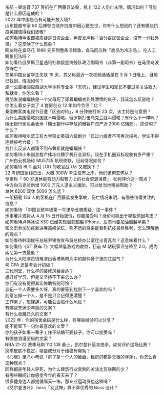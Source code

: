 东航一架波音 737 客机在广西藤县坠毁，机上 132 人伤亡未明，情况如何？可能是什么原因造成的？  
2022 年中国是否有可能开放入境?  
山东援威专家 80 后博导白晓卉抗疫中因心梗去世，你有什么想说的？还有哪些抗疫英雄值得我们致敬?  
如何看待今麦郎被质疑是日资企业，再度发声称「百分百民营企业，没有一分钱外资」？这反映了什么现象？  
网友称在盒马花 1888 元买到整条活鳄鱼，盒马回应称「商品为冷冻品」，吃人工鳄鱼犯法吗？  
如何看待俄罗斯卫星通讯社称俄黑海舰队政治副司令（非第一副司令）在马里乌波尔阵亡？  
在英中国女留学生失联 19 天，其父称最近一次视频通话是在 3 月 1 日晚上，目前已找到，情况如何？  
施一公直播回应西湖大学本科专业多「天坑」，建议学生和家长不要过多关注收入和就业，你怎么看？  
男朋友说蝙蝠侠是一个父母死了穿着蝙蝠衣到处泄愤的疯子，我该怎么反驳他？  
你怎么看女子卖了 4 套房创业 12 年如今负债 1 亿？  
秦刚做客美电视节目遭「区别对待」，9 分钟被打断 23 次，该主持是何意图？  
为什么美国侵略别国就不叫侵略，俄罗斯打击乌克兰就叫侵略？有什么不一样吗？  
瑞士银行家协会表示「瑞士银行中存放的俄客户资产近 2000 亿瑞郎」，这说明了什么？  
如何看待哈尔滨工程大学禁止英语六级刷分「已过六级者不可再次报考，学生不得连续报考六级」？  
为什么反派人都猜不到布鲁斯就是蝙蝠侠？  
如何看待小米副总裁卢伟冰吐槽手机行业双标，现在手机圈双标现象有多严重？  
广州白云机场称 MU5735 航班失联，目前情况如何？  
如何看待 BLG 面对 LGD 的收官战 Uzi 又被换下？  
22 考研国家线已出，大概 300W 考生没有上岸，他们该何去何从？  
专家称「 60 岁退休是劳动力和智力上的社会资源浪费」，如何评价这一观点？  
中方向乌克兰新增 1000 万元人道主义援助，可以给当地哪些帮助？  
单休 6200 双休 5000 怎么选？  
一架搭载 133 人的客机在广西藤县发生事故，伤亡情况未明，有哪些值得关注的信息？  
如何看待 「中国女孩年级第一牛津毕业被质疑」这一事件？  
乐事薯片或将从 4 月 15 日开始涨价，你能接受吗？涨价可能出于哪些原因考虑？  
如何看待卢伟冰说 K50 已经实现局部超越 iPhone，友商也要加油超越苹果？  
张文宏参加防疫新进展高峰论坛，称不远的将来能看到抗疫最终胜利，怎么理解他的观点？  
如何看待韩国候任总统尹锡悦宣布将总统办公室迁出青瓦台？这意味着什么？  
如何看待《GT 赛车 7》大幅降低游戏内收益，目前 M 站玩家评分降至 2.0，成为索尼第一方最低？  
为什么大陆演员很难演出香港黑帮片中的那种骨子里的江湖气？  
考 CPA 还是考会计初级？  
三代同堂，什么样的装修风格合适？  
想好好学习，但是又坚持不下来怎么办？  
你们有没有觉得其实佐助特别可怜？  
忘记一个人需要多久呀，真的要等到找到下一个喜欢的吗？  
刻意忘掉一个人，是不是只会记得更清楚？  
工作累了，想裸辞，可能会面临什么风险？  
有哪些充满少年感的文案？  
有什么收藏已久的文案？  
2022 年，你的宿舍桌搭是什么样，有哪些经验可以分享？  
能不能留下一句你最喜欢的文案？  
你的孩子如果一辈子工作不结婚不要孩子，你可以接受吗？  
有哪些浪漫至极的文案？  
NBA 21-22 赛季马刺 110:108 勇士，凯尔登补篮准绝杀，如何评价这场比赛？  
换季皮肤不稳定，哪些成分对于维稳有帮助？  
《心居》里冯小琴说「房子是一个人的脸面，租房的都是无根的浮萍」，你怎么看这种观点？  
同样都是年轻人猝死，为什么建筑行业受到的关注比互联网的少？  
有哪些瞬间让你感觉今年的春天来了？  
很多健身达人都提倡隔天一练，那专业运动员也这样吗？  
《艾尔登法环》 boss「女武神」算不算优秀的 Boss 设计？  
